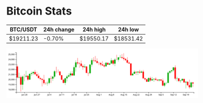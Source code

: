 # Bitcoin Stats

BTC/USDT|24h change|24h high|24h low|
|---|---|---|---|
|$19211.23|-0.70%|$19550.17|$18531.42|

<img src="./chart.svg">
